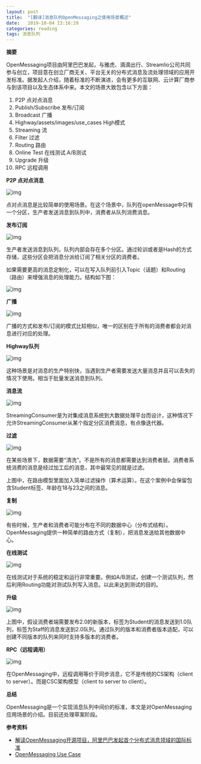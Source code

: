 ```yaml
---
layout: post
title:  "[翻译]消息队列OpenMessaging之使用场景概述"
date:   2019-10-04 13:16:29
categories: reading
tags: 消息队列
---
```


**摘要**

OpenMessaging项目由阿里巴巴发起，与雅虎、滴滴出行、Streamlio公司共同参与创立，项目意在创立厂商无关、平台无关的分布式消息及流处理领域的应用开发标准。据发起人介绍，随着标准的不断演进，会有更多的互联网、云计算厂商参与到该项目以及生态体系中来。本文的场景大致包含以下方面：

1. P2P  点对点消息
2. Publish/Subscribe 发布/订阅
3. Broadcast 广播
4. Highway/assets/images/use_cases High模式
5. Streaming 流
6. Filter 过滤
7. Routing 路由
8. Online Test 在线测试.A/B测试
9. Upgrade 升级
10. RPC 远程调用

**P2P  点对点消息**

![img](https://tva1.sinaimg.cn/large/006y8mN6gy1g7l8vo2d6jj30d0024mx8.jpg)

点对点消息是比较简单的使用场景。在这个场景中，队列在openMessage中只有一个分区，生产者发送消息到队列中，消费者从队列消费消息。

**发布订阅**

![img](https://tva1.sinaimg.cn/large/006y8mN6gy1g7l9d56tttj30d004374o.jpg)

生产者发送消息到队列，队列内部会存在多个分区。通过轮训或者是Hash的方式存储，这些分区会把消息分派给订阅了相关分区的消费者。

如果需要更高的消息定制化，可以在写入队列前引入Topic（话题）和Routing（路由）来增强消息的处理能力。结构如下图：

![img](https://tva1.sinaimg.cn/large/006y8mN6gy1g7l9iy1fzyj30d0030dg3.jpg)

**广播**

![img](https://tva1.sinaimg.cn/large/006y8mN6gy1g7l9rehxn8j30d0043mxk.jpg)

广播的方式和发布/订阅的模式比较相似，唯一的区别在于所有的消费者都会对消息进行对应的处理。

**Highway队列**

![img](https://tva1.sinaimg.cn/large/006y8mN6gy1g7l9tt1pyjj30d0012dfw.jpg)

这种场景是对消息的生产特别快，当遇到生产者需要发送大量消息并且可以丢失的情况下使用。相当于批量发送消息到队列。

**消息流**

![img](https://tva1.sinaimg.cn/large/006y8mN6gy1g7l9wabhvij30d006874t.jpg)

StreamingConsumer是为对集成消息系统到大数据处理平台而设计，这种情况下允许StreamingConsumer从某个指定分区消费消息，有点像迭代器。

**过滤**

![img](https://tva1.sinaimg.cn/large/006y8mN6gy1g7lafzf4hbj30d001pmx8.jpg)

在某些场景下，数据需要“清洗”。不是所有的消息都需要达到消费者层。消费者系统消费的消息是经过加工后的消息，其中最常见的就是过滤。

上图中，在路由模型里面加入简单过滤操作（算术运算）。在这个案例中会保留包含Student标签、年龄在18与23之间的消息。

**复制**

![img](https://tva1.sinaimg.cn/large/006y8mN6gy1g7lahs03roj30d005gaah.jpg)

有些时候，生产者和消费者可能分布在不同的数据中心（分布式结构）。OpenMessaging提供一种简单的路由方式（复制），把消息发送给其他数据中心。

**在线测试**

![img](https://tva1.sinaimg.cn/large/006y8mN6gy1g7lakqtnx9j30d002fjrm.jpg)

在线测试对于系统的稳定和运行非常重要。例如A/B测试，创建一个测试队列，然后利用Routing功能对测试队列写入消息。以此来达到测试的目的。

**升级**

![img](https://tva1.sinaimg.cn/large/006y8mN6gy1g7lgwc913oj30d003g3yw.jpg)

上图中，假设消费者端需要发布2.0的新版本，标签为Student的消息发送到1.0队列，标签为Staff的消息发送到2.0队列。通过队列的版本和消费者版本适配，可以创建不同版本的队列来同时支持多版本的消费者。



**RPC（远程调用）**

![img](https://tva1.sinaimg.cn/large/006y8mN6gy1g7lh1qlntwj30d004omxc.jpg)

在OpenMessaging中，远程调用等价于同步消息，它不是传统的CS架构（client to server）。而是CSC架构模型（client to server to client）。

**总结**

OpenMessaging是一个实现消息队列中间价的标准，本文是对OpenMessaging应用场景的介绍。目前还处理草案阶段。

**参考资料**

- [解读OpenMessaging开源项目，阿里巴巴发起首个分布式消息领域的国际标准](http://jm.taobao.org/2017/10/18/20171018/)
- [OpenMessaging Use Case](https://github.com/openmessaging/specification/blob/master/usecase.md)


